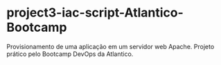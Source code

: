 # project3-iac-script-Atlantico-Bootcamp
Provisionamento de uma aplicação em um servidor web Apache. Projeto prático pelo Bootcamp DevOps da Atlantico.
